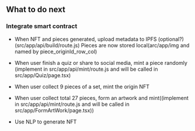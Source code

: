 ## What to do next

### Integrate smart contract

- When NFT and pieces generated, upload metadata to IPFS (optional?)(src/app/api/build/route.js)
    Pieces are now stored local(arc/app/img and named by piece_originId_row_col)

- When user finish a quiz or share to social media, mint a piece randomly (implement in src/app/api/mint/route.js and will be called in src/app/Quiz/page.tsx)

- When user collect 9 pieces of a set, mint the origin NFT

- When user collect total 27 pieces, form an artwork and mint((implement in src/app/api/mint/route.js and will be called in src/app/FormArtWork/page.tsx))

- Use NLP to generate NFT